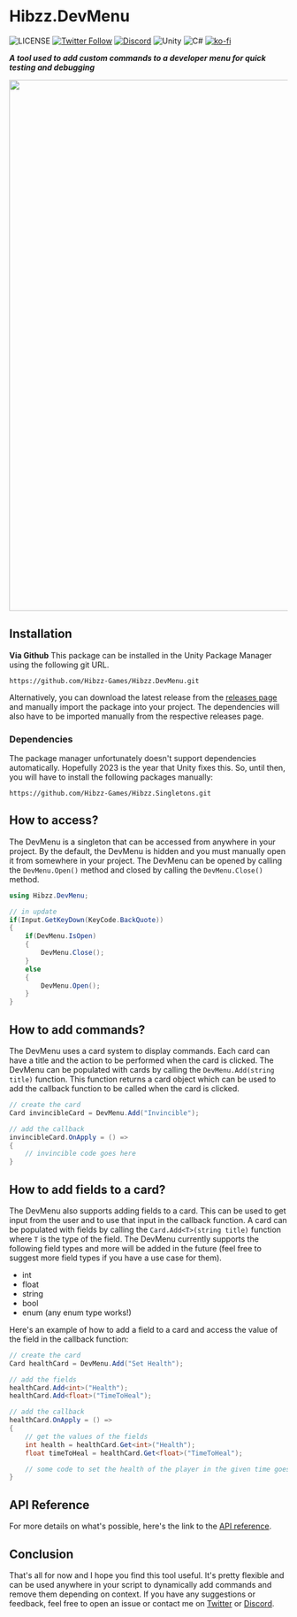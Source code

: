 # Hibzz.DevMenu
![LICENSE](https://img.shields.io/badge/LICENSE-CC--BY--4.0-ee5b32?style=for-the-badge) [![Twitter Follow](https://img.shields.io/twitter/follow/hibzzgames?color=1a8cd8&style=for-the-badge)](https://twitter.com/hibzzgames) [![Discord](https://img.shields.io/discord/695898694083412048?color=788bd9&label=DIscord&style=for-the-badge)](https://discord.gg/tZdZFK7) ![Unity](https://img.shields.io/badge/unity-%23000000.svg?style=for-the-badge&logo=unity&logoColor=white) ![C#](https://img.shields.io/badge/c%23-%23239120.svg?style=for-the-badge&logo=c-sharp&logoColor=white) [![ko-fi](https://ko-fi.com/img/githubbutton_sm.svg)](https://ko-fi.com/H2H8CS0RQ)

***A tool used to add custom commands to a developer menu for quick testing and debugging***

<img src="https://user-images.githubusercontent.com/37605842/207492699-a693aaed-2001-472b-ba25-3a73cd92b3af.png" width="960"></img>

## Installation
**Via Github**
This package can be installed in the Unity Package Manager using the following git URL.
```
https://github.com/Hibzz-Games/Hibzz.DevMenu.git
```

Alternatively, you can download the latest release from the [releases page](https://github.com/Hibzz-Games/Hibzz.DevMenu/releases) and manually import the package into your project. The dependencies will also have to be imported manually from the respective releases page.

### Dependencies
The package manager unfortunately doesn't support dependencies automatically. Hopefully 2023 is the year that Unity fixes this. So, until then, you will have to install the following packages manually:

```
https://github.com/Hibzz-Games/Hibzz.Singletons.git
```


## How to access?
The DevMenu is a singleton that can be accessed from anywhere in your project. By the default, the DevMenu is hidden and you must manually open it from somewhere in your project. The DevMenu can be opened by calling the `DevMenu.Open()` method and closed by calling the `DevMenu.Close()` method.

```csharp
using Hibzz.DevMenu;

// in update
if(Input.GetKeyDown(KeyCode.BackQuote))
{
    if(DevMenu.IsOpen) 
    { 
        DevMenu.Close(); 
    }
    else 
    { 
        DevMenu.Open();
    }
}
```

## How to add commands?
The DevMenu uses a card system to display commands. Each card can have a title and the action to be performed when the card is clicked. The DevMenu can be populated with cards by calling the `DevMenu.Add(string title)` function. This function returns a card object which can be used to add the callback function to be called when the card is clicked.

```csharp
// create the card
Card invincibleCard = DevMenu.Add("Invincible");

// add the callback
invincibleCard.OnApply = () =>
{
    // invincible code goes here
}
```

## How to add fields to a card?
The DevMenu also supports adding fields to a card. This can be used to get input from the user and to use that input in the callback function. A card can be populated with fields by calling the `Card.Add<T>(string title)` function where `T` is the type of the field. The DevMenu currently supports the following field types and more will be added in the future (feel free to suggest more field types if you have a use case for them).

- int
- float
- string
- bool
- enum (any enum type works!)

Here's an example of how to add a field to a card and access the value of the field in the callback function:
```csharp
// create the card
Card healthCard = DevMenu.Add("Set Health");

// add the fields
healthCard.Add<int>("Health");
healthCard.Add<float>("TimeToHeal");

// add the callback
healthCard.OnApply = () =>
{
    // get the values of the fields
    int health = healthCard.Get<int>("Health");
    float timeToHeal = healthCard.Get<float>("TimeToHeal");

    // some code to set the health of the player in the given time goes here
}
```

## API Reference
For more details on what's possible, here's the link to the [API reference](https://github.com/Hibzz-Games/Hibzz.DevMenu/wiki/API-Reference).

## Conclusion
That's all for now and I hope you find this tool useful. It's pretty flexible and can be used anywhere in your script to dynamically add commands and remove them depending on context. If you have any suggestions or feedback, feel free to open an issue or contact me on [Twitter](https://twitter.com/hibzzgames) or [Discord](https://discord.gg/tZdZFK7).
